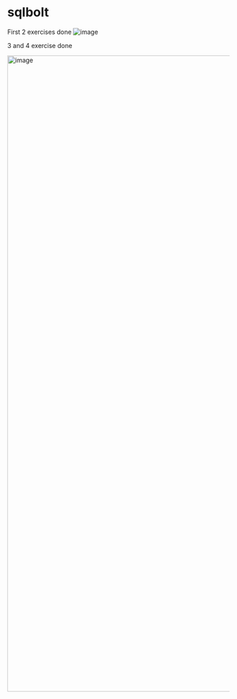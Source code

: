# sqlbolt


First 2 exercises done 
![image](https://github.com/user-attachments/assets/deffd087-6b43-4925-8253-dcbfd74cc228)


3 and 4 exercise done 

<img width="1440" alt="image" src="https://github.com/user-attachments/assets/eb5e881b-ee3b-4e17-b971-527e069184d1">
